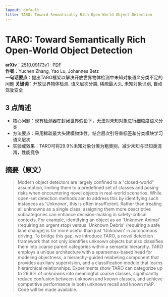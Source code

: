```yaml
---
layout: default
title: TARO: Toward Semantically Rich Open-World Object Detection
---
```


# TARO: Toward Semantically Rich Open-World Object Detection
**arXiv**：[2510.09173v1](https://arxiv.org/abs/2510.09173) · [PDF](https://arxiv.org/pdf/2510.09173.pdf)  
**作者**：Yuchen Zhang, Yao Lu, Johannes Betz  
**一句话要点**：提出TARO框架以解决开放世界物体检测中未知对象语义分类不足的问题
**关键词**：开放世界物体检测, 语义层次分类, 稀疏最大头, 未知对象识别, 自动驾驶安全

## 3 点简述
- 核心问题：现有检测器在封闭世界假设下，无法对未知对象进行细粒度语义分类
- 方法要点：采用稀疏最大头建模物体性，结合层次引导重标签和分类模块学习语义层次
- 实验或效果：TARO可将29.9%未知对象分类为粗类别，减少未知与已知类混淆，性能竞争

## 摘要（原文）

> Modern object detectors are largely confined to a "closed-world" assumption,
> limiting them to a predefined set of classes and posing risks when encountering
> novel objects in real-world scenarios. While open-set detection methods aim to
> address this by identifying such instances as 'Unknown', this is often
> insufficient. Rather than treating all unknowns as a single class, assigning
> them more descriptive subcategories can enhance decision-making in
> safety-critical contexts. For example, identifying an object as an 'Unknown
> Animal' (requiring an urgent stop) versus 'Unknown Debris' (requiring a safe
> lane change) is far more useful than just 'Unknown' in autonomous driving. To
> bridge this gap, we introduce TARO, a novel detection framework that not only
> identifies unknown objects but also classifies them into coarse parent
> categories within a semantic hierarchy. TARO employs a unique architecture with
> a sparsemax-based head for modeling objectness, a hierarchy-guided relabeling
> component that provides auxiliary supervision, and a classification module that
> learns hierarchical relationships. Experiments show TARO can categorize up to
> 29.9% of unknowns into meaningful coarse classes, significantly reduce
> confusion between unknown and known classes, and achieve competitive
> performance in both unknown recall and known mAP. Code will be made available.

